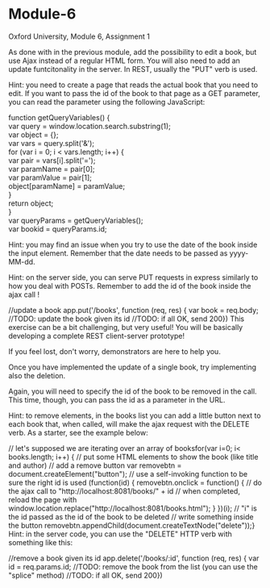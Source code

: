 # Module-6
Oxford University, Module 6, Assignment 1

As done with in the previous module, add the possibility to edit a book, but use Ajax instead of a regular HTML form. You will also need to add an update funtcitonality in the server. In REST, usually the "PUT" verb is used.

Hint: you need to create a page that reads the actual book that you need to edit. If you want to pass the id of the book to that page as a GET parameter, you can read the parameter using the following JavaScript:


function getQueryVariables() {  
    var query = window.location.search.substring(1);  
    var object = {};  
    var vars = query.split('&');  
    for (var i = 0; i < vars.length; i++) {  
        var pair = vars[i].split('=');  
        var paramName = pair[0];  
        var paramValue = pair[1];  
        object[paramName] = paramValue;  
    }  
    return object;  
}  
var queryParams = getQueryVariables();  
var bookid = queryParams.id;  


Hint: you may find an issue when you try to use the date of the book inside the input element. Remember that the date needs to be passed as yyyy-MM-dd.

Hint: on the server side, you can serve PUT requests in express similarly to how you deal with POSTs.
Remember to add the id of the book inside the ajax call !

//update a book
app.put('/books', function (req, res) {   var book = req.body;   //TODO: update the book given its id   //TODO: if all OK, send 200})
This exercise can be a bit challenging, but very useful!
You will be basically developing a complete REST client-server prototype!


If you feel lost, don't worry, demonstrators are here to help you.

Once you have implemented the update of a single book, try implementing also the deletion.

Again, you will need to specify the id of the book to be removed in the call. This time, though, you can pass the id as a parameter in the URL.

Hint: to remove elements, in the books list you can add a little button next to each book that, when called, will make the ajax request with the DELETE verb. As a starter, see the example below:

// let's supposed we are iterating over an array of booksfor(var i=0; i< books.length; i++) {   // put some HTML elements to show the book (like title and author)   // add a remove button   var removebtn = document.createElement("button");   // use a self-invoking function to be sure the right id is used   (function(id) {     removebtn.onclick = function() {       // do the ajax call to "http://localhost:8081/books/" + id       // when completed, reload the page with window.location.replace("http://localhost:8081/books.html");     }   })(i); // "i" is the id passed as the id of the book to be deleted   // write something inside the button   removebtn.appendChild(document.createTextNode("delete"));}
Hint: in the server code, you can use the "DELETE" HTTP verb with something like this:

//remove a book given its id
app.delete('/books/:id', function (req, res) {   var id = req.params.id;   //TODO: remove the book from the list (you can use the "splice" method)   //TODO: if all OK, send 200})
